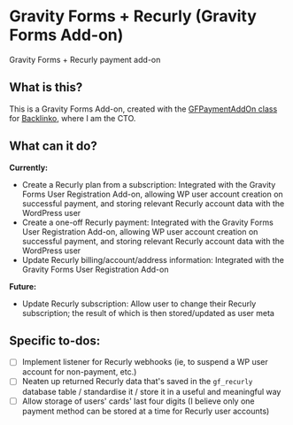 # Gravity Forms + Recurly (Gravity Forms Add-on)
Gravity Forms + Recurly payment add-on

## What is this?
This is a Gravity Forms Add-on, created with the [GFPaymentAddOn class](https://www.gravityhelp.com/documentation/article/gfpaymentaddon/ "GFPaymentAddOn") for [Backlinko](http://backlinko.com/ "Backlinko"), where I am the CTO.

## What can it do?
**Currently:**
- Create a Recurly plan from a subscription: Integrated with the Gravity Forms User Registration Add-on, allowing WP user account creation on successful payment, and storing relevant Recurly account data with the WordPress user
- Create a one-off Recurly payment: Integrated with the Gravity Forms User Registration Add-on, allowing WP user account creation on successful payment, and storing relevant Recurly account data with the WordPress user
- Update Recurly billing/account/address information: Integrated with the Gravity Forms User Registration Add-on

**Future:**
- Update Recurly subscription: Allow user to change their Recurly subscription; the result of which is then stored/updated as user meta

## Specific to-dos:
- [ ] Implement listener for Recurly webhooks (ie, to suspend a WP user account for non-payment, etc.)
- [ ] Neaten up returned Recurly data that's saved in the `gf_recurly` database table / standardise it / store it in a useful and meaningful way
- [ ] Allow storage of users' cards' last four digits (I believe only one payment method can be stored at a time for Recurly user accounts)
